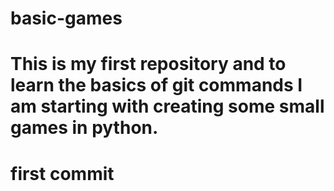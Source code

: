 # basic-games
# This is my first repository and to learn the basics of git commands I am starting with creating some small games in python.
# first commit